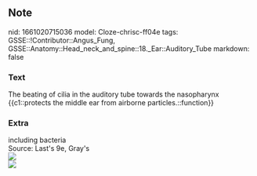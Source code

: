 ## Note
nid: 1661020715036
model: Cloze-chrisc-ff04e
tags: GSSE::!Contributor::Angus_Fung, GSSE::Anatomy::Head_neck_and_spine::18._Ear::Auditory_Tube
markdown: false

### Text
<div>
  The beating of cilia in the auditory tube towards the nasopharynx
  {{c1::protects the middle ear from airborne
  particles.::function}}
</div>

### Extra
<div>
  <div>
    including bacteria
  </div>
  <div>
    Source: Last's 9e, Gray's
  </div>
</div>
<div><img src=
"paste-92db769ce92747bed202efff4a2e350281d6dfc2.jpg"></div>
<div><img src=
"paste-5931348a518e664226d6fb43c0b623e3f1262d4c.jpg"></div>
